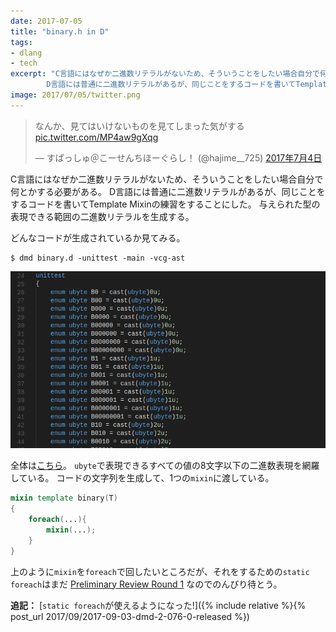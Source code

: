 ```yaml
---
date: 2017-07-05
title: "binary.h in D"
tags:
- dlang
- tech
excerpt: "C言語にはなぜか二進数リテラルがないため、そういうことをしたい場合自分で何とかする必要がある。
        D言語には普通に二進数リテラルがあるが、同じことをするコードを書いてTemplate Mixinの練習をすることにした。"
image: 2017/07/05/twitter.png
---
```


<blockquote class="twitter-tweet" data-lang="ja"><p lang="ja" dir="ltr">なんか、見てはいけないものを見てしまった気がする <a href="https://t.co/MP4aw9gXqg">pic.twitter.com/MP4aw9gXqg</a></p>&mdash; すぱっしゅ＠こーせんちほーぐらし！ (@hajime__725) <a href="https://twitter.com/hajime__725/status/882048385791832064">2017年7月4日</a></blockquote>
<script async src="//platform.twitter.com/widgets.js" charset="utf-8"></script>

C言語にはなぜか二進数リテラルがないため、そういうことをしたい場合自分で何とかする必要がある。
D言語には普通に二進数リテラルがあるが、同じことをするコードを書いてTemplate Mixinの練習をすることにした。
与えられた型の表現できる範囲の二進数リテラルを生成する。

<script src="https://gist.github.com/kotet/d06125b1d3b14f101742b1411d83c46f.js?file=binary.d"></script>

どんなコードが生成されているか見てみる。

```console
$ dmd binary.d -unittest -main -vcg-ast
```

![binary.d.cg](/assets/2017/07/05/binary.png)

全体は[こちら](https://gist.github.com/kotet/d06125b1d3b14f101742b1411d83c46f#file-binary-d-cg)。
`ubyte`で表現できるすべての値の8文字以下の二進数表現を網羅している。
コードの文字列を生成して、1つの`mixin`に渡している。

```d
mixin template binary(T)
{
    foreach(...){
        mixin(...);
    }
}
```

上のように`mixin`を`foreach`で回したいところだが、それをするための`static foreach`はまだ
[Preliminary Review Round 1](https://github.com/dlang/DIPs/blob/d2dc77802c74378cf4545069eced21f85fbf893f/DIPs/DIP1010.md)
なのでのんびり待とう。

**追記：** [`static foreach`が使えるようになった!]({% include relative %}{% post_url 2017/09/2017-09-03-dmd-2-076-0-released %})